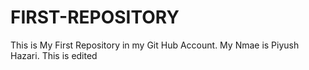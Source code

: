 # FIRST-REPOSITORY
This is My First Repository in my Git Hub Account.
My Nmae is Piyush Hazari.
This is edited
